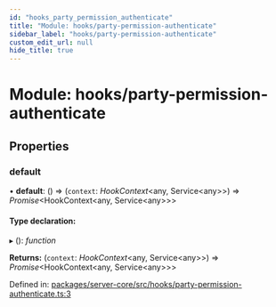 ```yaml
---
id: "hooks_party_permission_authenticate"
title: "Module: hooks/party-permission-authenticate"
sidebar_label: "hooks/party-permission-authenticate"
custom_edit_url: null
hide_title: true
---
```


# Module: hooks/party-permission-authenticate

## Properties

### default

• **default**: () => (`context`: *HookContext*<any, Service<any\>\>) => *Promise*<HookContext<any, Service<any\>\>\>

#### Type declaration:

▸ (): *function*

**Returns:** (`context`: *HookContext*<any, Service<any\>\>) => *Promise*<HookContext<any, Service<any\>\>\>

Defined in: [packages/server-core/src/hooks/party-permission-authenticate.ts:3](https://github.com/xr3ngine/xr3ngine/blob/716a06460/packages/server-core/src/hooks/party-permission-authenticate.ts#L3)

